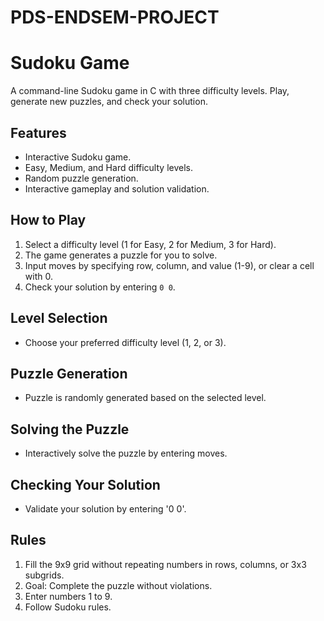 # PDS-ENDSEM-PROJECT

# Sudoku Game

A command-line Sudoku game in C with three difficulty levels. Play, generate new puzzles, and check your solution.

## Features

- Interactive Sudoku game.
- Easy, Medium, and Hard difficulty levels.
- Random puzzle generation.
- Interactive gameplay and solution validation.

## How to Play

1. Select a difficulty level (1 for Easy, 2 for Medium, 3 for Hard).
2. The game generates a puzzle for you to solve.
3. Input moves by specifying row, column, and value (1-9), or clear a cell with 0.
4. Check your solution by entering `0 0`.

## Level Selection

- Choose your preferred difficulty level (1, 2, or 3).

## Puzzle Generation

-  Puzzle is randomly generated based on the selected level.

## Solving the Puzzle

- Interactively solve the puzzle by entering moves.

## Checking Your Solution

- Validate your solution by entering '0 0'.

## Rules

1. Fill the 9x9 grid without repeating numbers in rows, columns, or 3x3 subgrids.
2. Goal: Complete the puzzle without violations.
3. Enter numbers 1 to 9.
4. Follow Sudoku rules.
